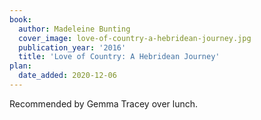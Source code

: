 ```yaml
---
book:
  author: Madeleine Bunting
  cover_image: love-of-country-a-hebridean-journey.jpg
  publication_year: '2016'
  title: 'Love of Country: A Hebridean Journey'
plan:
  date_added: 2020-12-06
---
```


Recommended by Gemma Tracey over lunch.
